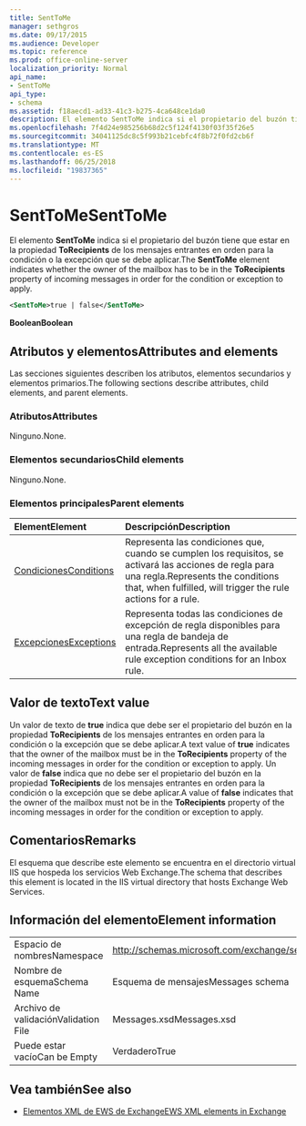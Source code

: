 ```yaml
---
title: SentToMe
manager: sethgros
ms.date: 09/17/2015
ms.audience: Developer
ms.topic: reference
ms.prod: office-online-server
localization_priority: Normal
api_name:
- SentToMe
api_type:
- schema
ms.assetid: f18aecd1-ad33-41c3-b275-4ca648ce1da0
description: El elemento SentToMe indica si el propietario del buzón tiene que estar en la propiedad ToRecipients de los mensajes entrantes en orden para la condición o la excepción que se debe aplicar.
ms.openlocfilehash: 7f4d24e985256b68d2c5f124f4130f03f35f26e5
ms.sourcegitcommit: 34041125dc8c5f993b21cebfc4f8b72f0fd2cb6f
ms.translationtype: MT
ms.contentlocale: es-ES
ms.lasthandoff: 06/25/2018
ms.locfileid: "19837365"
---
```

# <a name="senttome"></a><span data-ttu-id="6a846-103">SentToMe</span><span class="sxs-lookup"><span data-stu-id="6a846-103">SentToMe</span></span>

<span data-ttu-id="6a846-104">El elemento **SentToMe** indica si el propietario del buzón tiene que estar en la propiedad **ToRecipients** de los mensajes entrantes en orden para la condición o la excepción que se debe aplicar.</span><span class="sxs-lookup"><span data-stu-id="6a846-104">The **SentToMe** element indicates whether the owner of the mailbox has to be in the **ToRecipients** property of incoming messages in order for the condition or exception to apply.</span></span> 
  
```XML
<SentToMe>true | false</SentToMe>
```

 <span data-ttu-id="6a846-105">**Boolean**</span><span class="sxs-lookup"><span data-stu-id="6a846-105">**Boolean**</span></span>
## <a name="attributes-and-elements"></a><span data-ttu-id="6a846-106">Atributos y elementos</span><span class="sxs-lookup"><span data-stu-id="6a846-106">Attributes and elements</span></span>

<span data-ttu-id="6a846-107">Las secciones siguientes describen los atributos, elementos secundarios y elementos primarios.</span><span class="sxs-lookup"><span data-stu-id="6a846-107">The following sections describe attributes, child elements, and parent elements.</span></span>
  
### <a name="attributes"></a><span data-ttu-id="6a846-108">Atributos</span><span class="sxs-lookup"><span data-stu-id="6a846-108">Attributes</span></span>

<span data-ttu-id="6a846-109">Ninguno.</span><span class="sxs-lookup"><span data-stu-id="6a846-109">None.</span></span>
  
### <a name="child-elements"></a><span data-ttu-id="6a846-110">Elementos secundarios</span><span class="sxs-lookup"><span data-stu-id="6a846-110">Child elements</span></span>

<span data-ttu-id="6a846-111">Ninguno.</span><span class="sxs-lookup"><span data-stu-id="6a846-111">None.</span></span>
  
### <a name="parent-elements"></a><span data-ttu-id="6a846-112">Elementos principales</span><span class="sxs-lookup"><span data-stu-id="6a846-112">Parent elements</span></span>

|<span data-ttu-id="6a846-113">**Element**</span><span class="sxs-lookup"><span data-stu-id="6a846-113">**Element**</span></span>|<span data-ttu-id="6a846-114">**Descripción**</span><span class="sxs-lookup"><span data-stu-id="6a846-114">**Description**</span></span>|
|:-----|:-----|
|[<span data-ttu-id="6a846-115">Condiciones</span><span class="sxs-lookup"><span data-stu-id="6a846-115">Conditions</span></span>](conditions.md) <br/> |<span data-ttu-id="6a846-116">Representa las condiciones que, cuando se cumplen los requisitos, se activará las acciones de regla para una regla.</span><span class="sxs-lookup"><span data-stu-id="6a846-116">Represents the conditions that, when fulfilled, will trigger the rule actions for a rule.</span></span>  <br/> |
|[<span data-ttu-id="6a846-117">Excepciones</span><span class="sxs-lookup"><span data-stu-id="6a846-117">Exceptions</span></span>](exceptions.md) <br/> |<span data-ttu-id="6a846-118">Representa todas las condiciones de excepción de regla disponibles para una regla de bandeja de entrada.</span><span class="sxs-lookup"><span data-stu-id="6a846-118">Represents all the available rule exception conditions for an Inbox rule.</span></span>  <br/> |
   
## <a name="text-value"></a><span data-ttu-id="6a846-119">Valor de texto</span><span class="sxs-lookup"><span data-stu-id="6a846-119">Text value</span></span>

<span data-ttu-id="6a846-120">Un valor de texto de **true** indica que debe ser el propietario del buzón en la propiedad **ToRecipients** de los mensajes entrantes en orden para la condición o la excepción que se debe aplicar.</span><span class="sxs-lookup"><span data-stu-id="6a846-120">A text value of **true** indicates that the owner of the mailbox must be in the **ToRecipients** property of the incoming messages in order for the condition or exception to apply.</span></span> <span data-ttu-id="6a846-121">Un valor de **false** indica que no debe ser el propietario del buzón en la propiedad **ToRecipients** de los mensajes entrantes en orden para la condición o la excepción que se debe aplicar.</span><span class="sxs-lookup"><span data-stu-id="6a846-121">A value of **false** indicates that the owner of the mailbox must not be in the **ToRecipients** property of the incoming messages in order for the condition or exception to apply.</span></span> 
  
## <a name="remarks"></a><span data-ttu-id="6a846-122">Comentarios</span><span class="sxs-lookup"><span data-stu-id="6a846-122">Remarks</span></span>

<span data-ttu-id="6a846-123">El esquema que describe este elemento se encuentra en el directorio virtual IIS que hospeda los servicios Web Exchange.</span><span class="sxs-lookup"><span data-stu-id="6a846-123">The schema that describes this element is located in the IIS virtual directory that hosts Exchange Web Services.</span></span>
  
## <a name="element-information"></a><span data-ttu-id="6a846-124">Información del elemento</span><span class="sxs-lookup"><span data-stu-id="6a846-124">Element information</span></span>

|||
|:-----|:-----|
|<span data-ttu-id="6a846-125">Espacio de nombres</span><span class="sxs-lookup"><span data-stu-id="6a846-125">Namespace</span></span>  <br/> |http://schemas.microsoft.com/exchange/services/2006/messages  <br/> |
|<span data-ttu-id="6a846-126">Nombre de esquema</span><span class="sxs-lookup"><span data-stu-id="6a846-126">Schema Name</span></span>  <br/> |<span data-ttu-id="6a846-127">Esquema de mensajes</span><span class="sxs-lookup"><span data-stu-id="6a846-127">Messages schema</span></span>  <br/> |
|<span data-ttu-id="6a846-128">Archivo de validación</span><span class="sxs-lookup"><span data-stu-id="6a846-128">Validation File</span></span>  <br/> |<span data-ttu-id="6a846-129">Messages.xsd</span><span class="sxs-lookup"><span data-stu-id="6a846-129">Messages.xsd</span></span>  <br/> |
|<span data-ttu-id="6a846-130">Puede estar vacío</span><span class="sxs-lookup"><span data-stu-id="6a846-130">Can be Empty</span></span>  <br/> |<span data-ttu-id="6a846-131">Verdadero</span><span class="sxs-lookup"><span data-stu-id="6a846-131">True</span></span>  <br/> |
   
## <a name="see-also"></a><span data-ttu-id="6a846-132">Vea también</span><span class="sxs-lookup"><span data-stu-id="6a846-132">See also</span></span>



- [<span data-ttu-id="6a846-133">Elementos XML de EWS de Exchange</span><span class="sxs-lookup"><span data-stu-id="6a846-133">EWS XML elements in Exchange</span></span>](ews-xml-elements-in-exchange.md)

